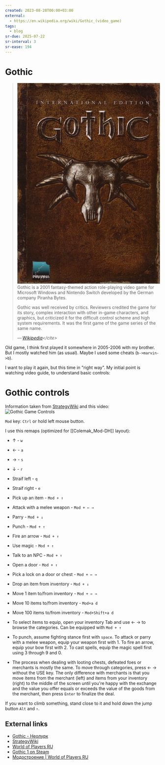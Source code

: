 ```yaml
---
created: 2023-08-28T00:00+03:00
external:
  - https://en.wikipedia.org/wiki/Gothic_(video_game)
tags:
  - blog
sr-due: 2025-07-22
sr-interval: 3
sr-ease: 194
---
```


# Gothic

> ![Gothic Cover|320](img/Gothiccover.png) Gothic is a 2001 fantasy-themed action role-playing video game for Microsoft Windows and Nintendo Switch developed by the German company Piranha Bytes.
>
> Gothic was well received by critics. Reviewers credited the game for its story, complex interaction with other in-game characters, and graphics, but criticized it for the difficult control scheme and high system requirements. It was the first game of the game series of the same name.
>
> — <cite>[Wikipedia](https://en.wikipedia.org/wiki/Gothic_(video_game))</cite>

Old game, I think first played it somewhere in 2005-2006 with my brother. But I mostly watched him (as usual). Maybe I used some cheats (`b->marvin->b`).

I want to play it again, but this time in "right way". My initial point is watching video guide, to understand basic controls:

# Gothic controls

Information taken from [StrategyWiki](https://strategywiki.org/wiki/Gothic/Controls) and this video:\
![Gothic Game Controls](https://www.youtube.com/watch?v=kpRlGYwSL-8)

`Mod` key: `Ctrl` or hold left mouse button.

I use this remaps (optimized for [[Colemak_Mod-DH]] layout):

- ↑ - `w`
- ← - `a`
- → - `s`
- ↓ - `r`
- Straif left - `q`
- Straif right - `e`
- Pick up an item - `Mod + ↑`
- Attack with a melee weapon - `Mod + ← →`
- Parry - `Mod + ↓`
- Punch - `Mod + ↑`
- Fire an arrow - `Mod + ↑`
- Use magic - `Mod + ↑`
- Talk to an NPC - `Mod + ↑`
- Open a door - `Mod + ↑`
- Pick a lock on a door or chest - `Mod + ← →`
- Drop an item from inventory - `Mod + ↓`
- Move 1 item to/from inventory - `Mod + ← →`
- Move 10 items to/from inventory - `Mod+a d`
- Move 100 items to/from inventory - `Mod+Shift+a d`

- To select items to equip, open your inventory Tab and use ← → to browse the categories. Can be equipped with `Mod + ↑`

- To punch, assume fighting stance first with `space`. To attack or parry with a melee weapon, equip your weapon first with 1. To fire an arrow, equip your bow first with 2. To cast spells, equip the magic spell first using 3 through 9 and 0.

- The process when dealing with looting chests, defeated foes or merchants is mostly the same. To move through categories, press ← → without the USE key. The only difference with merchants is that you move items from the merchant (left) and items from your inventory (right) to the middle of the screen until you're happy with the exchange and the value you offer equals or exceeds the value of the goods from the merchant, then press `Enter` to finalize the deal.

If you want to climb something, stand close to it and hold down the jump button `Alt` and `↑`.

## External links

- [Gothic - Неолурк](https://neolurk.org/wiki/Gothic)
- [StrategyWiki](https://strategywiki.org/wiki/Gothic)
- [World of Players RU](https://worldofplayers.ru/)
- [Gothic 1 on Steam](https://store.steampowered.com/app/65540/Gothic_1/)
- [Модостроение | World of Players RU](https://worldofplayers.ru/forums/353/)
